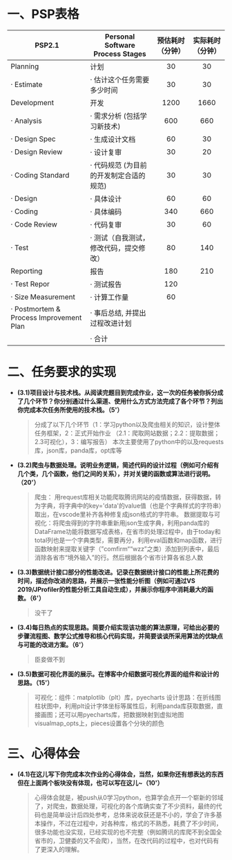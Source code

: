 # 一、PSP表格

| PSP2.1                                  | Personal Software Process Stages        | 预估耗时（分钟） | 实际耗时（分钟） |
| --------------------------------------- | --------------------------------------- | :--------------: | :--------------: |
| Planning                                | 计划                                    |       30       |         30       |
| · Estimate                              | · 估计这个任务需要多少时间              |        30        |       30      |
| Development                             | 开发                                    |          1200        |        1660        |
| · Analysis                              | · 需求分析 (包括学习新技术)             |         600        |         660         |
| · Design Spec                           | · 生成设计文档                          |         60         |         30         |
| · Design Review                         | · 设计复审                              |          30        |        20          |
| · Coding Standard                       | · 代码规范 (为目前的开发制定合适的规范) |         30        |       30           |
| · Design                                | · 具体设计                              |          60        |         60       |
| · Coding                                | · 具体编码                              |         340         |        660         |
| · Code Review                           | · 代码复审                              |          30        |         60         |
| · Test                                  | · 测试（自我测试，修改代码，提交修改）  |     80         |        140         |
| Reporting                               | 报告                                    |         180         |       210           |
| · Test Repor                            | · 测试报告                              |         120         |                  |
| · Size Measurement                      | · 计算工作量                            |         60         |                  |
| · Postmortem & Process Improvement Plan | · 事后总结, 并提出过程改进计划          |                  |                  |
|                                         | · 合计                                  |                  |                  |

# 二、任务要求的实现

- **(3.1)项目设计与技术栈。从阅读完题目到完成作业，这一次的任务被你拆分成了几个环节？你分别通过什么渠道、使用什么方式方法完成了各个环节？列出你完成本次任务所使用的技术栈。（5'）**
  

   > 分成了以下几个环节（1：学习python以及爬虫相关的知识，设计整体任务框架，2：正式开始作业 （2.1：爬取网站数据；2.2：提取数据；2.3可视化），3：编写报告）
    本次主要使用了python中的以及requests库，json库，panda库，opt库等
  
  
- **(3.2)爬虫与数据处理。说明业务逻辑，简述代码的设计过程（例如可介绍有几个类，几个函数，他们之间的关系），并对关键的函数或算法进行说明。（20'）**
 

   > 爬虫：
     用request库相关功能爬取腾讯网站的疫情数据，获得数据，转为字典，将字典中的key='data'的value值（也是个字典样式的字符串）取出，在vscode里补齐各种修复成json格式的字符串。
     数据提取与可视化：将爬虫得到的字符串重新用json生成字典，利用panda库的DataFrame功能将数据写成表格，在省市的处理过程中，由于today和total列也是一个字典类型，需要再分，利用eval函数和map函数，进行函数映射来提取关键字（”comfirm““wzz”之类）添加到列表中，最后消除各省市“境外输入”的行。然后根据各个省市计算各省总人数
      


- **(3.3)数据统计接口部分的性能改进。记录在数据统计接口的性能上所花费的时间，描述你改进的思路，并展示一张性能分析图（例如可通过VS 2019/JProfiler的性能分析工具自动生成），并展示你程序中消耗最大的函数。（6'）**

  
    > 没干了

- **(3.4)每日热点的实现思路。简要介绍实现该功能的算法原理，可给出必要的步骤流程图、数学公式推导和核心代码实现，并简要谈谈所采用算法的优缺点与可能的改进方案。（6'）**

     >臣妾做不到

- **(3.5)数据可视化界面的展示。在博客中介绍数据可视化界面的组件和设计的思路。（15'）**
     
     
     
     > 可视化：组件：matplotlib（plt）库，pyecharts
设计思路：在折线图柱状图中，利用plt设计字体坐标等属性后，利用panda库获取数据，直接画图；还可以用pyecharts库，把数据映射到虚拟地图visualmap_opts上，pieces设置各个分块的颜色

    

# 三、心得体会

- **(4.1)在这儿写下你完成本次作业的心得体会，当然，如果你还有想表达的东西但在上面两个板块没有体现，也可以写在这儿~（10'）**

    > 心得体会就是，被push从0学习python，也算学会点开一个崭新的邻域了，对爬虫，数据处理，可视化的各个库确实查了不少资料，最终的代码也是简单设计后四处参考，总体来说收获还是不小的，学会了许多基本操作，不过在过程中，对各种库，格式的不熟悉，耗费了不少时间，很多功能也没实现，已经实现的也不完整（例如腾讯的库爬不到全国全省市的，卫健委的又不会爬），当然，在改代码的过程中，也对代码有了更深入的理解。


  ​	

